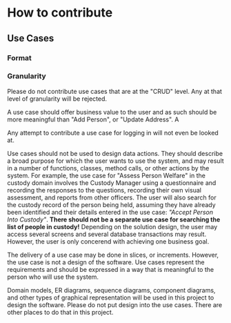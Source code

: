 # How to contribute


## Use Cases

### Format


### Granularity
Please do not contribute use cases that are at the "CRUD" level. Any at that level of granularity will be rejected.

A use case should offer business value to the user and as such should be more meaningful than "Add Person", or "Update Address". A 

Any attempt to contribute a use case for logging in will not even be looked at. 

Use cases should not be used to design data actions. They should describe a broad purpose for which the user wants to use the system, and may result in a number of functions, classes, method calls, or other actions by the system. For example, the use case for "Assess Person Welfare" in the custody domain involves the Custody Manager using a questionnaire and recording the responses to the questions, recording their own visual assessment, and reports from other officers. The user will also search for the custody record of the person being held, assuming they have already been identified and their details entered in the use case: *"Accept Person Into Custody"*. **There should not be a separate use case for searching the list of people in custody!** Depending on the solution design, the user may access several screens and several database transactions may result. However, the user is only concerend with achieving one business goal. 

The delivery of a use case may be done in slices, or increments. However, the use case is not a design of the software. Use cases represent the requirements and should be expressed in a way that is meaningful to the person who will use the system.

Domain models, ER diagrams, sequence diagrams, component diagrams, and other types of graphical representation will be used in this project to design the software. Please do not put design into the use cases. There are other places to do that in this project.




